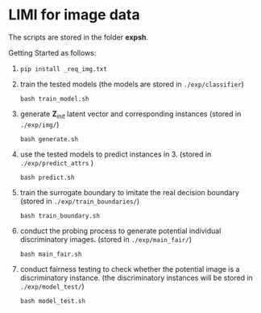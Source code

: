 # LIMI for image data
The scripts are stored in the folder **expsh**. 

Getting Started as follows:

1. `pip install _req_img.txt`

2. train the tested models (the models are stored in `./exp/classifier`)

    `bash train_model.sh`

4. generate $\mathbf{Z}_{init}$ latent vector and corresponding instances (stored in `./exp/img/`)

    `bash generate.sh`

5. use the tested models to predict instances in 3. (stored in `./exp/predict_attrs` )

   `bash predict.sh`

6. train the surrogate boundary to imitate the real decision boundary (stored in `./exp/train_boundaries/`)

   `bash train_boundary.sh`

7. conduct the probing process to generate potential individual discriminatory images. (stored in `./exp/main_fair/`)

   `bash main_fair.sh`

7. conduct fairness testing to check whether the potential image is a discriminatory instance. (the discriminatory instances will be stored in `./exp/model_test/`)

    `bash model_test.sh`